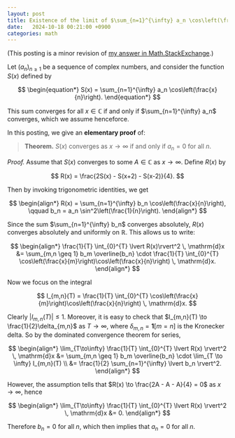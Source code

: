 ```yaml
---
layout: post
title: Existence of the limit of $\sum_{n=1}^{\infty} a_n \cos\left(\frac{x}{n}\right)$
date:   2024-10-18 00:21:00 +0900
categories: math
---
```


(This posting is a minor revision of [my answer in Math.StackExchange](https://math.stackexchange.com/questions/4984747/when-does-the-limit-lim-x-to-infty-sum-n-1-infty-a-n-cos-frac-x-n/4985057#4985057).)

Let $(a_n)_{n\geq 1}$ be a sequence of complex numbers, and consider the function $S(x)$ defined by

$$
\begin{equation*}
S(x) = \sum_{n=1}^{\infty} a_n \cos\left(\frac{x}{n}\right).
\end{equation*}
$$

This sum converges for all $x \in \mathbb{C}$ if and only if $\sum_{n=1}^{\infty} a_n$ converges, which we assume henceforce.

In this posting, we give an **elementary proof** of:

> **Theorem.** $S(x)$ converges as $x \to \infty$ if and only if $a_n = 0$ for all $n$.

*Proof.* Assume that $S(x)$ converges to some $A \in \mathbb{C}$ as $x \to \infty$. Define $R(x)$ by

$$ R(x) = \frac{2S(x) - S(x+2) - S(x-2)}{4}. $$

Then by invoking trigonometric identities, we get

$$
\begin{align*}
R(x) = \sum_{n=1}^{\infty} b_n \cos\left(\frac{x}{n}\right), \qquad b_n = a_n \sin^2\left(\frac{1}{n}\right).
\end{align*}
$$

Since the sum $\sum_{n=1}^{\infty} b_n$ converges absolutely, $R(x)$ converges absolutely and uniformly on $\mathbb{R}$. This allows us to write:

$$
\begin{align*}
\frac{1}{T} \int_{0}^{T} \lvert R(x)\rvert^2 \, \mathrm{d}x
&= \sum_{m,n \geq 1} b_m \overline{b_n} \cdot \frac{1}{T} \int_{0}^{T} \cos\left(\frac{x}{m}\right)\cos\left(\frac{x}{n}\right) \, \mathrm{d}x.
\end{align*}
$$

Now we focus on the integral

$$ I_{m,n}(T) = \frac{1}{T} \int_{0}^{T} \cos\left(\frac{x}{m}\right)\cos\left(\frac{x}{n}\right) \, \mathrm{d}x. $$

Clearly $\lvert I_{m,n}(T) \rvert \leq 1$. Moreover, it is easy to check that $I_{m,n}(T) \to \frac{1}{2}\delta_{m,n}$ as $T \to \infty$, where $\delta_{m,n} = \mathbf{1}[m = n]$ is the Kronecker delta. So by the dominated convergence theorem for series,

$$
\begin{align*}
\lim_{T\to\infty} \frac{1}{T} \int_{0}^{T} \lvert R(x) \rvert^2 \, \mathrm{d}x
&= \sum_{m,n \geq 1} b_m \overline{b_n} \cdot \lim_{T \to \infty} I_{m,n}(T) \\
&= \frac{1}{2} \sum_{n=1}^{\infty} \lvert b_n \rvert^2.
\end{align*}
$$

However, the assumption tells that $R(x) \to \frac{2A - A - A}{4} = 0$ as $x \to \infty$, hence

$$
\begin{align*}
\lim_{T\to\infty} \frac{1}{T} \int_{0}^{T} \lvert R(x) \rvert^2 \, \mathrm{d}x
&= 0.
\end{align*}
$$

Therefore $b_n = 0$ for all $n$, which then implies that $a_n = 0$ for all $n$.
